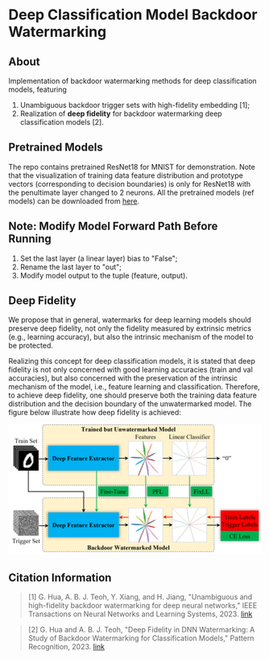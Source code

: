 # Deep Classification Model Backdoor Watermarking

## About
Implementation of backdoor watermarking methods for deep classification models, featuring

1. Unambiguous backdoor trigger sets with high-fidelity embedding [1];
2. Realization of **deep fidelity** for backdoor watermarking deep classification models [2].

## Pretrained Models
The repo contains pretrained ResNet18 for MNIST for demonstration. Note that the visualization of training data feature distribution and prototype vectors (corresponding to decision boundaries) is only for ResNet18 with the penultimate layer changed to 2 neurons. All the pretrained models (ref models) can be downloaded from [here](https://drive.google.com/file/d/13qE1t5d7dsyB_RVHIBDERnyFZOs1SoH9/view?usp=drive_link).

## Note: Modify Model Forward Path Before Running
1. Set the last layer (a linear layer) bias to "False";
2. Rename the last layer to "out";
3. Modify model output to the tuple (feature, output).

## Deep Fidelity
We propose that in general, watermarks for deep learning models should preserve deep fidelity, not only the fidelity measured by extrinsic metrics (e.g., learning accuracy), but also the intrinsic mechanism of the model to be protected.

Realizing this concept for deep classification models, it is stated that deep fidelity is not only concerned with good learning accuracies (train and val accuracies), but also concerned with the preservation of the intrinsic mechanism of the model, i.e., feature learning and classification. Therefore, to achieve deep fidelity, one should preserve both the training data feature distribution and the decision boundary of the unwatermarked model. The figure below illustrate how deep fidelity is achieved:

<left><img src="./img/flowchart.png" width="650"></left>


## Citation Information
 > \[1] G. Hua, A. B. J. Teoh, Y. Xiang, and H. Jiang, "Unambiguous and high-fidelity backdoor watermarking for deep neural networks," IEEE Transactions on Neural Networks and Learning Systems, 2023. [link](https://ieeexplore.ieee.org/document/10059007)

> \[2] G. Hua and A. B. J. Teoh, "Deep Fidelity in DNN Watermarking: A Study of Backdoor Watermarking for Classification Models," Pattern Recognition, 2023. [link](https://ieeexplore.ieee.org/document/10059007)



